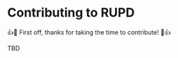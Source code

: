 # Contributing to RUPD

:+1::tada: First off, thanks for taking the time to contribute! :tada::+1:



TBD
